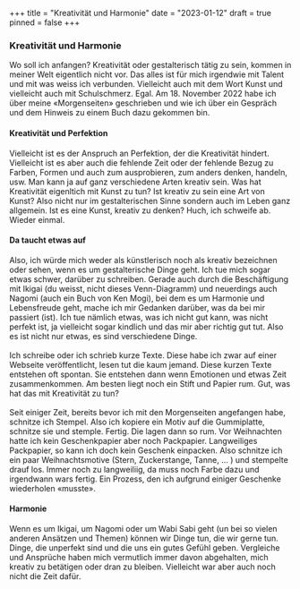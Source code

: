 +++
title = "Kreativität und Harmonie"
date = "2023-01-12"
draft = true
pinned = false
+++
### Kreativität und Harmonie

Wo soll ich anfangen? Kreativität oder gestalterisch tätig zu sein, kommen in meiner Welt eigentlich nicht vor. Das alles ist für mich irgendwie mit Talent und mit was weiss ich verbunden. Vielleicht auch mit dem Wort Kunst und vielleicht auch mit Schulschmerz. Egal. Am 18. November 2022 habe ich über meine «Morgenseiten» geschrieben und wie ich über ein Gespräch und dem Hinweis zu einem Buch dazu gekommen bin. 

#### Kreativität und Perfektion

Vielleicht ist es der Anspruch an Perfektion, der die Kreativität hindert. Vielleicht ist es aber auch die fehlende Zeit oder der fehlende Bezug zu Farben, Formen und auch zum ausprobieren, zum anders denken, handeln, usw. Man kann ja auf ganz verschiedene Arten kreativ sein. Was hat Kreativität eigenltich mit Kunst zu tun? Ist kreativ zu sein eine Art von Kunst? Also nicht nur im gestalterischen Sinne sondern auch im Leben ganz allgemein. Ist es eine Kunst, kreativ zu denken? Huch, ich schweife ab. Wieder einmal. 

#### Da taucht etwas auf

Also, ich würde mich weder als künstlerisch noch als kreativ bezeichnen oder sehen, wenn es um gestalterische Dinge geht. Ich tue mich sogar etwas schwer, darüber zu schreiben. Gerade auch durch die Beschäftigung mit Ikigai (du weisst, nicht dieses Venn-Diagramm) und neuerdings auch Nagomi (auch ein Buch von Ken Mogi), bei dem es um Harmonie und Lebensfreude geht, mache ich mir Gedanken darüber, was da bei mir passiert (ist). Ich tue nämlich etwas, was ich nicht gut kann, was nicht perfekt ist, ja vielleicht sogar kindlich und das mir aber richtig gut tut. Also es ist nicht nur etwas, es sind verschiedene Dinge. \
\
Ich schreibe oder ich schrieb kurze Texte. Diese habe ich zwar auf einer Webseite veröffentlicht, lesen tut die kaum jemand. Diese kurzen Texte entstehen oft spontan. Sie entstehen dann wenn Emotionen und etwas Zeit zusammenkommen. Am besten liegt noch ein Stift und Papier rum. Gut, was hat das mit Kreativität zu tun? \
\
Seit einiger Zeit, bereits bevor ich mit den Morgenseiten angefangen habe, schnitze ich Stempel. Also ich kopiere ein Motiv auf die Gummiplatte, schnitze sie und stemple. Fertig. Die lagen dann so rum. Vor Weihnachten hatte ich kein Geschenkpapier aber noch Packpapier. Langweiliges Packpapier, so kann ich doch kein Geschenk einpacken. Also schnitze ich ein paar Weihnachtsmotive (Stern, Zuckerstange, Tanne, ... ) und stempelte drauf los. Immer noch zu langweiliig, da muss noch Farbe dazu und irgendwann wars fertig. Ein Prozess, den ich aufgrund einiger Geschenke wiederholen «musste». 

#### Harmonie

Wenn es um Ikigai, um Nagomi oder um Wabi Sabi geht (un bei so vielen anderen Ansätzen und Themen) können wir Dinge tun, die wir gerne tun. Dinge, die unperfekt sind und die uns ein gutes Gefühl geben. Vergleiche und Ansprüche haben mich vermutlich immer davon abgehalten, mich kreativ zu betätigen oder dran zu bleiben. Vielleicht war aber auch noch nicht die Zeit dafür.